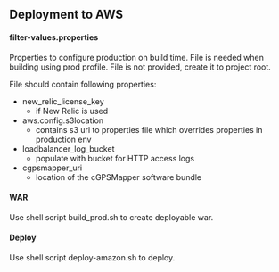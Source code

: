 ## Deployment to AWS

#### filter-values.properties
Properties to configure production on build time. File is needed when building using prod profile. File is not provided, create it to project root.

File should contain following properties:
- new_relic_license_key
  - if New Relic is used
- aws.config.s3location
  - contains s3 url to properties file which overrides properties in production env
- loadbalancer_log_bucket
  - populate with bucket for HTTP access logs
- cgpsmapper_uri
  - location of the cGPSMapper software bundle


#### WAR
Use shell script build_prod.sh to create deployable war.

#### Deploy
Use shell script deploy-amazon.sh to deploy.
